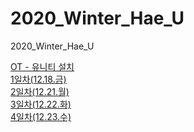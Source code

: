 # 2020_Winter_Hae_U
2020_Winter_Hae_U

[OT - 유니티 설치](Export-6e488096-b9e5-4cc8-867d-0c79d35cdff7/OT_81b96587fcb74b5e8a4027315c679d39.md)  
[1일차(12.18.금)](1일차(12.18.금)/README.md)  
[2일차(12.21.월)](2일차(12.21.월)/README.md)  
[3일차(12.22.화)](3일차(12.22.화)/README.md)  
[4일차(12.23.수)](4일차(12.23.수)/README.md)  
